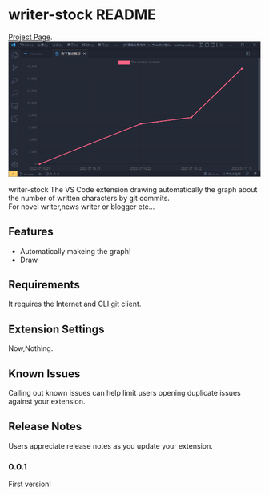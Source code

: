 # writer-stock README

[Project Page](https://github.com/PenguinCabinet/Writer-Stock).     
![img](https://github.com/PenguinCabinet/Writer-Stock/raw/master/LT/img3.png)

writer-stock The VS Code extension drawing automatically the graph about the number of written characters by git commits.     
For novel writer,news writer or blogger etc...

## Features

* Automatically makeing the graph!
* Draw

## Requirements
It requires the Internet and CLI git client.

## Extension Settings

Now,Nothing.

## Known Issues

Calling out known issues can help limit users opening duplicate issues against your extension.

## Release Notes

Users appreciate release notes as you update your extension.

### 0.0.1
First version!
